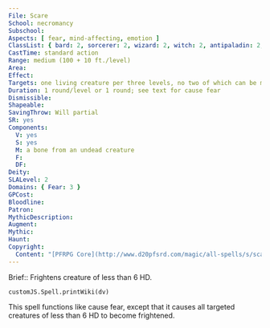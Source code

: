 ```yaml
---
File: Scare
School: necromancy
Subschool: 
Aspects: [ fear, mind-affecting, emotion ]
ClassList: { bard: 2, sorcerer: 2, wizard: 2, witch: 2, antipaladin: 2, shaman: 2, occultist: 2, psychic: 2, mesmerist: 2, spiritualist: 2, medium: 2 }
CastTime: standard action
Range: medium (100 + 10 ft./level)
Area: 
Effect: 
Targets: one living creature per three levels, no two of which can be more than 30 ft. apart
Duration: 1 round/level or 1 round; see text for cause fear
Dismissible: 
Shapeable: 
SavingThrow: Will partial
SR: yes
Components:
  V: yes
  S: yes
  M: a bone from an undead creature
  F: 
  DF: 
Deity: 
SLALevel: 2
Domains: { Fear: 3 }
GPCost: 
Bloodline: 
Patron: 
MythicDescription: 
Augment: 
Mythic: 
Haunt: 
Copyright:
  Content: "[PFRPG Core](http://www.d20pfsrd.com/magic/all-spells/s/scare)"
---
```

Brief:: Frightens creature of less than 6 HD.

```dataviewjs
customJS.Spell.printWiki(dv)
```

This spell functions like cause fear, except that it causes all targeted creatures of less than 6 HD to become frightened.
